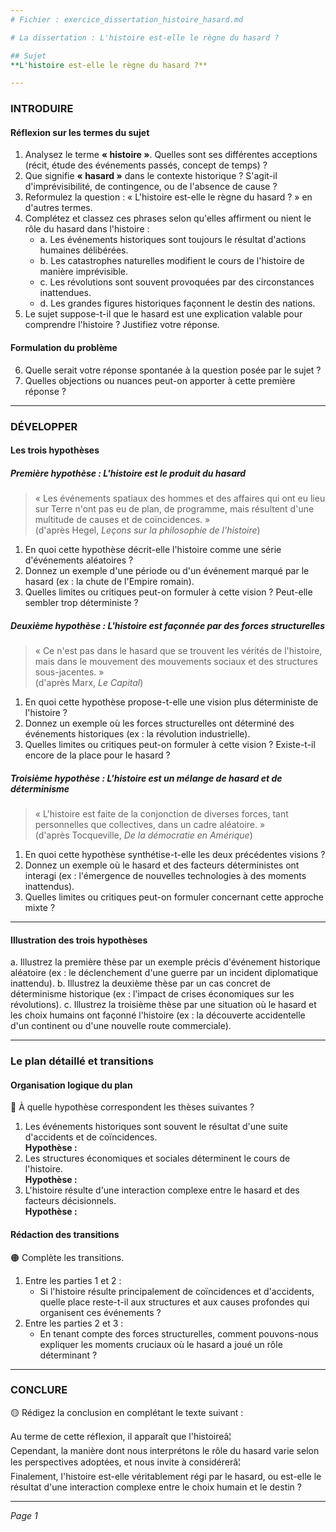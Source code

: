 ```yaml
---
# Fichier : exercice_dissertation_histoire_hasard.md

# La dissertation : L'histoire est-elle le règne du hasard ?

## Sujet
**L'histoire est-elle le règne du hasard ?**

---
```


### INTRODUIRE

#### Réflexion sur les termes du sujet

1. Analysez le terme **« histoire »**. Quelles sont ses différentes acceptions (récit, étude des événements passés, concept de temps) ?
2. Que signifie **« hasard »** dans le contexte historique ? S'agit-il d'imprévisibilité, de contingence, ou de l'absence de cause ?
3. Reformulez la question : « L'histoire est-elle le règne du hasard ? » en d'autres termes.
4. Complétez et classez ces phrases selon qu'elles affirment ou nient le rôle du hasard dans l'histoire :
   - a. Les événements historiques sont toujours le résultat d'actions humaines délibérées.
   - b. Les catastrophes naturelles modifient le cours de l'histoire de manière imprévisible.
   - c. Les révolutions sont souvent provoquées par des circonstances inattendues.
   - d. Les grandes figures historiques façonnent le destin des nations.
5. Le sujet suppose-t-il que le hasard est une explication valable pour comprendre l'histoire ? Justifiez votre réponse.

#### Formulation du problème

6. Quelle serait votre réponse spontanée à la question posée par le sujet ?
7. Quelles objections ou nuances peut-on apporter à cette première réponse ?

---

### DÉVELOPPER

#### Les trois hypothèses

##### Première hypothèse : L'histoire est le produit du hasard

> « Les événements spatiaux des hommes et des affaires qui ont eu lieu sur Terre n'ont pas eu de plan, de programme, mais résultent d'une multitude de causes et de coïncidences. »  
> (d'après Hegel, *Leçons sur la philosophie de l'histoire*)

1. En quoi cette hypothèse décrit-elle l'histoire comme une série d'événements aléatoires ?
2. Donnez un exemple d'une période ou d'un événement marqué par le hasard (ex : la chute de l'Empire romain).
3. Quelles limites ou critiques peut-on formuler à cette vision ? Peut-elle sembler trop déterministe ?

##### Deuxième hypothèse : L'histoire est façonnée par des forces structurelles

> « Ce n'est pas dans le hasard que se trouvent les vérités de l'histoire, mais dans le mouvement des mouvements sociaux et des structures sous-jacentes. »  
> (d'après Marx, *Le Capital*)

1. En quoi cette hypothèse propose-t-elle une vision plus déterministe de l'histoire ?
2. Donnez un exemple où les forces structurelles ont déterminé des événements historiques (ex : la révolution industrielle).
3. Quelles limites ou critiques peut-on formuler à cette vision ? Existe-t-il encore de la place pour le hasard ?

##### Troisième hypothèse : L'histoire est un mélange de hasard et de déterminisme

> « L'histoire est faite de la conjonction de diverses forces, tant personnelles que collectives, dans un cadre aléatoire. »  
> (d'après Tocqueville, *De la démocratie en Amérique*)

1. En quoi cette hypothèse synthétise-t-elle les deux précédentes visions ?
2. Donnez un exemple où le hasard et des facteurs déterministes ont interagi (ex : l'émergence de nouvelles technologies à des moments inattendus).
3. Quelles limites ou critiques peut-on formuler concernant cette approche mixte ?

---

#### Illustration des trois hypothèses

a. Illustrez la première thèse par un exemple précis d'événement historique aléatoire (ex : le déclenchement d'une guerre par un incident diplomatique inattendu).
b. Illustrez la deuxième thèse par un cas concret de déterminisme historique (ex : l'impact de crises économiques sur les révolutions).
c. Illustrez la troisième thèse par une situation où le hasard et les choix humains ont façonné l'histoire (ex : la découverte accidentelle d'un continent ou d'une nouvelle route commerciale).

---

### Le plan détaillé et transitions

#### Organisation logique du plan

🔴 À quelle hypothèse correspondent les thèses suivantes ?

1. Les événements historiques sont souvent le résultat d'une suite d'accidents et de coïncidences.  
   **Hypothèse :**
2. Les structures économiques et sociales déterminent le cours de l'histoire.  
   **Hypothèse :**
3. L'histoire résulte d'une interaction complexe entre le hasard et des facteurs décisionnels.  
   **Hypothèse :**

#### Rédaction des transitions

🟠 Complète les transitions.

1. Entre les parties 1 et 2 :  
   - Si l'histoire résulte principalement de coïncidences et d'accidents, quelle place reste-t-il aux structures et aux causes profondes qui organisent ces événements ?
2. Entre les parties 2 et 3 :  
   - En tenant compte des forces structurelles, comment pouvons-nous expliquer les moments cruciaux où le hasard a joué un rôle déterminant ?

---

### CONCLURE

🟡 Rédigez la conclusion en complétant le texte suivant :

Au terme de cette réflexion, il apparaît que l'histoireâ¦  
Cependant, la manière dont nous interprétons le rôle du hasard varie selon les perspectives adoptées, et nous invite à considérerâ¦  
Finalement, l'histoire est-elle véritablement régi par le hasard, ou est-elle le résultat d'une interaction complexe entre le choix humain et le destin ? 

--- 

*Page 1*